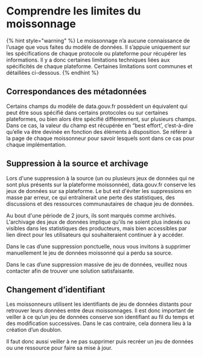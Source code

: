 # Comprendre les limites du moissonnage

{% hint style="warning" %}
Le moissonnage n’a aucune connaissance de l’usage que vous faites du modèle de données. Il s’appuie uniquement sur les spécifications de chaque protocole ou plateforme pour récupérer les informations. Il y a donc certaines limitations techniques liées aux spécificités de chaque plateforme. Certaines limitations sont communes et détaillées ci-dessous.
{% endhint %}

## Correspondances des métadonnées <a href="#correspondances-des-metadonnees" id="correspondances-des-metadonnees"></a>

Certains champs du modèle de data.gouv.fr possèdent un équivalent qui peut être sous spécifié dans certains protocoles ou sur certaines plateformes, ou bien alors être spécifié différemment, sur plusieurs champs. Dans ce cas, la valeur du champ est récupérée en “best effort’, c’est-à-dire qu’elle va être devinée en fonction des éléments à disposition. Se référer à la page de chaque moissonneur pour savoir lesquels sont dans ce cas pour chaque implémentation.

## Suppression à la source et archivage <a href="#suppression-a-la-source" id="suppression-a-la-source"></a>

Lors d'une suppression à la source (un ou plusieurs jeux de données qui ne sont plus présents sur la plateforme moissonnée), data.gouv.fr conserve les jeux de données sur sa plateforme. Le but est d'éviter les suppressions en masse par erreur, ce qui entraînerait une perte des statistiques, des discussions et des ressources communautaires de chaque jeu de données.

Au bout d'une période de 2 jours, ils sont marqués comme archivés. L'archivage des jeux de données implique qu'ils ne soient plus indexés ou visibles dans les statistiques des producteurs, mais bien accessibles par lien direct pour les utilisateurs qui souhaiteraient continuer à y accéder.

Dans le cas d’une suppression ponctuelle, nous vous invitons à supprimer manuellement le jeu de données moissonné qui a perdu sa source.&#x20;

Dans le cas d’une suppression massive de jeu de données, veuillez nous contacter afin de trouver une solution satisfaisante.

## Changement d’identifiant <a href="#changement-didentifiant" id="changement-didentifiant"></a>

Les moissonneurs utilisent les identifiants de jeu de données distants pour retrouver leurs données entre deux moissonnages. Il est donc important de veiller à ce qu’un jeu de données conserve son identifiant au fil du temps et des modification successives. Dans le cas contraire, cela donnera lieu à la création d’un doublon.

Il faut donc aussi veiller à ne pas supprimer puis recréer un jeu de données ou une ressource pour faire sa mise à jour.
